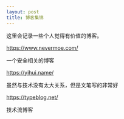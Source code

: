 ```yaml
---
layout: post
title: 博客集锦
---
```


这里会记录一些个人觉得有价值的博客。

https://www.nevermoe.com/

一个安全相关的博客

https://yihui.name/

虽然与技术没有太大关系，但是文笔写的非常好


https://typeblog.net/

技术流博客
